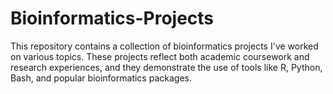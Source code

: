 # Bioinformatics-Projects
This repository contains a collection of bioinformatics projects I've worked on various topics. These projects reflect both academic coursework and research experiences, and they demonstrate the use of tools like R, Python, Bash, and popular bioinformatics packages.
